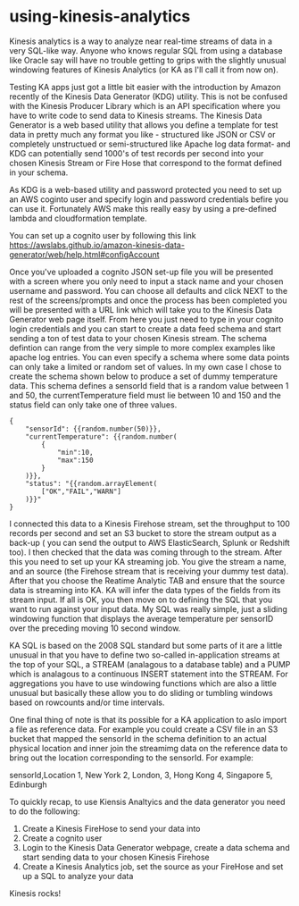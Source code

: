 # using-kinesis-analytics

Kinesis analytics is a way to analyze near real-time streams of data in a very SQL-like way.
Anyone who knows regular SQL from using a database like Oracle say will have no trouble getting to grips with the 
slightly unusual windowing features of Kinesis Analytics (or KA as I'll call it from now on). 

Testing KA apps just got a little bit easier with the introduction by Amazon recently of the Kinesis Data Generator (KDG)
utility. This is not be confused with the Kinesis Producer Library which is an API specification where you have to write code
to send data to Kinesis streams. The Kinesis Data Generator is a web based utility that allows you define a template for test data 
in pretty much any format you like - structured like JSON or CSV  or completely unstructued or semi-structured like 
Apache log data format- and KDG can potentially send 1000's of test records per second into your chosen Kinesis Stream or Fire Hose 
that correspond to the format defined in your schema. 

As KDG is a web-based utility and password protected you need to set up an AWS coginto user and specify login and password 
credentials befire you can use it. Fortunately AWS make this really easy by using a pre-defined lambda and cloudformation template. 

You can set up a cognito user by following this link 
https://awslabs.github.io/amazon-kinesis-data-generator/web/help.html#configAccount

Once you've uploaded a cognito JSON set-up file you will be presented with a screen where you only need to input a stack name and 
your chosen username and password. You can choose all defaults and click NEXT to the rest of the screens/prompts and once the 
process has been completed you will be presented with a URL link which will take you to the Kinesis Data Generator web page itself. 
From here you just need to type in your cognito login credentials and you can start to create a data feed schema and start 
sending a ton of test data to your chosen Kinesis stream. The schema defintion can range from the very simple to  more complex 
examples like apache log entries. You can even specify a schema where some data points can only take a limited or random set
of values. In my own case I chose to create the schema shown below to produce a set of dummy temperature data. This schema defines 
a sensorId field that is a random value between 1 and 50, the currentTemperature field must lie between 10 and 150 and the 
status field can only take one of three values.


```
{
    "sensorId": {{random.number(50)}},
    "currentTemperature": {{random.number(
        {
            "min":10,
            "max":150
        }
    )}},
    "status": "{{random.arrayElement(
        ["OK","FAIL","WARN"]
    )}}"
}
```

I connected this data to a Kinesis Firehose stream, set the throughput to 100 records per second and set an S3 bucket to store the 
stream  output as a back-up ( you can send the output to AWS ElasticSearch, Splunk or Redshift too). I then checked that the data 
was coming through to the stream. After this you need to set up your KA streaming job. You give the stream a name, and an source 
(the Firehose stream that is receiving your dummy test data). After that you choose the Reatime Analytic TAB and ensure that the 
source data is streaming into KA. KA will infer the data types of the fields from its stream input. If all is OK, you then move 
on to defining the SQL that you want to run against your input data. My SQL was really simple, just a sliding windowing function 
that displays the average temperature per sensorID over the preceding moving 10 second window. 

KA SQL is based on the 2008 SQL standard but some parts of it are a little unusual in that you have to define two 
so-called in-application streams at the top of your SQL, a STREAM (analagous to a database table) and a PUMP which is analagous 
to a continuous INSERT statement into the STREAM. For aggregations you have to use windowing functions which are also a little 
unusual but basically these allow you to do sliding or tumbling windows based on rowcounts and/or time intervals. 

One final thing of note is that its possible for a KA application to aslo import a file as reference data. For example 
you could create a CSV file in an S3 bucket that mapped the sensorId in the schema definition to an actual physical location and 
inner join the streamimg data on the reference data to bring out the location corresponding to the sensorId. For example:

sensorId,Location
1, New York
2, London,
3, Hong Kong
4, Singapore
5, Edinburgh

To quickly recap, to use Kiensis Analtyics and the data generator you need to do the following:

1) Create a Kinesis FireHose to send your data into 
2) Create a cognito user
3) Login to the Kinesis Data Generator webpage, create a data schema and start sending data to your chosen Kinesis Firehose
4) Create a Kinesis Analytics job, set the source as your FireHose and set up a SQL to analyze your data


Kinesis rocks!

